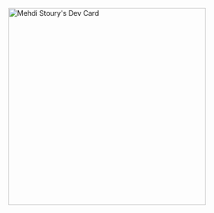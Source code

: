 <a href="https://app.daily.dev/Mehdistoury"><img src="https://api.daily.dev/devcards/d61eeae2f2b04fab892cf1942750e511.png?r=tnc" width="400" alt="Mehdi Stoury's Dev Card"/></a>
